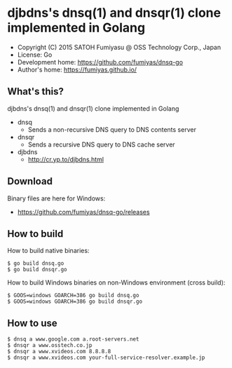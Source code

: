 djbdns's dnsq(1) and dnsqr(1) clone implemented in Golang
======================================================================

  * Copyright (C) 2015 SATOH Fumiyasu @ OSS Technology Corp., Japan
  * License: Go
  * Development home: <https://github.com/fumiyas/dnsq-go>
  * Author's home: <https://fumiyas.github.io/>

What's this?
----------------------------------------------------------------------

djbdns's dnsq(1) and dnsqr(1) clone implemented in Golang

  * dnsq
    * Sends a non-recursive DNS query to DNS contents server
  * dnsqr
    * Sends a recursive DNS query to DNS cache server
  * djbdns
    * http://cr.yp.to/djbdns.html

Download
---------------------------------------------------------------------

Binary files are here for Windows:

  * https://github.com/fumiyas/dnsq-go/releases

How to build
----------------------------------------------------------------------

How to build native binaries:

```console
$ go build dnsq.go
$ go build dnsqr.go
```

How to build Windows binaries on non-Windows environment (cross build):

```console
$ GOOS=windows GOARCH=386 go build dnsq.go
$ GOOS=windows GOARCH=386 go build dnsqr.go
```

How to use
----------------------------------------------------------------------

```console
$ dnsq a www.google.com a.root-servers.net
$ dnsqr a www.osstech.co.jp
$ dnsqr a www.xvideos.com 8.8.8.8
$ dnsqr a www.xvideos.com your-full-service-resolver.example.jp
```

